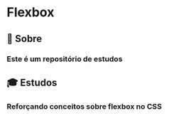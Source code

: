 #  Flexbox

## :closed_book: Sobre 
 ### Este é um repositório de estudos

## :mortar_board: Estudos
 ### Reforçando conceitos sobre flexbox no CSS
